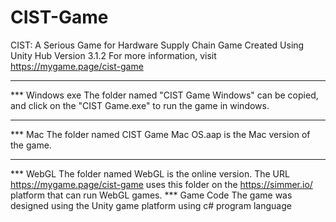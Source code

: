 # CIST-Game
CIST: A Serious Game for Hardware Supply Chain
Game Created Using Unity Hub Version 3.1.2
For more information, visit https://mygame.page/cist-game
*****************
*** Windows exe
The folder named "CIST Game Windows" can be copied, and click on the "CIST Game.exe" to run the game in windows.
*****************
*** Mac
The folder named CIST Game Mac OS.aap is the Mac version of the game.
***************** 
*** WebGL
The folder named WebGL is the online version. The URL https://mygame.page/cist-game uses this folder on the https://simmer.io/ platform that can run WebGL games.
*** Game Code
The game was designed using the Unity game platform using c# program language  